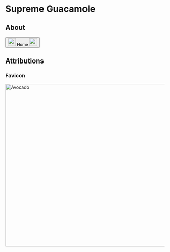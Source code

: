 # Supreme Guacamole

## About ##

<object style = "width: 100%; height: 500px; overflow: auto;" data = "README.html" type="text/html"></object>
<button onclick = "goToHomePage()">
  <img src = "https://upload.wikimedia.org/wikipedia/commons/a/a3/Roundel_of_the_Australian_Army.svg" width = "25">
    Home
  <img src = "https://upload.wikimedia.org/wikipedia/commons/a/a3/Roundel_of_the_Australian_Army.svg" width = "25">
</button>     

## Attributions ##

### Favicon ###

<a title="By Tiia Monto [CC BY-SA 4.0 
 (https://creativecommons.org/licenses/by-sa/4.0
)], from Wikimedia Commons" href="https://commons.wikimedia.org/wiki/File:Avocado.png"><img width="512" alt="Avocado" src="https://upload.wikimedia.org/wikipedia/commons/thumb/a/ae/Avocado.png/512px-Avocado.png"></a>

<script src = "https://cdn.jsdelivr.net/gh/KnowledgeableKangaroo/KnowledgeableKangaroo.github.io/script.js"></script>
<script> 
	const secondStyle = document.createElement("link"); 
	secondStyle.href = "css/style1.css"; 
	secondStyle.rel = "stylesheet"; 
	secondStyle.type = "text/css"; 
	document.head.appendChild(secondStyle); 

	createLinkElement('image/x-icon', 'shortcut icon', 'images/icon.ico');
</script>

